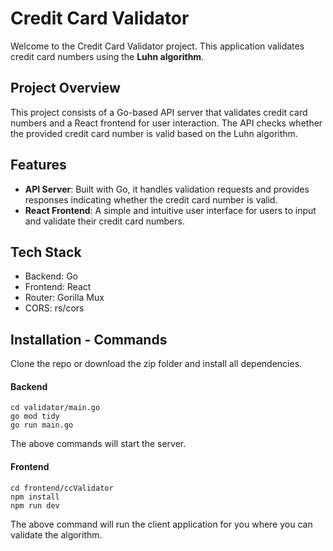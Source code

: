 # Credit Card Validator

Welcome to the Credit Card Validator project. This application validates credit card numbers using the **Luhn algorithm**.

## Project Overview

This project consists of a Go-based API server that validates credit card numbers and a React frontend for user interaction. The API checks whether the provided credit card number is valid based on the Luhn algorithm.

## Features

- **API Server**: Built with Go, it handles validation requests and provides responses indicating whether the credit card number is valid.
- **React Frontend**: A simple and intuitive user interface for users to input and validate their credit card numbers.

## Tech Stack

- Backend: Go
- Frontend: React
- Router: Gorilla Mux
- CORS: rs/cors

## Installation - Commands

Clone the repo or download the zip folder and install all dependencies.

#### Backend

    cd validator/main.go
    go mod tidy
    go run main.go

The above commands will start the server. 

#### Frontend

    cd frontend/ccValidator
    npm install
    npm run dev

The above command will run the client application for you where you can validate the algorithm.
